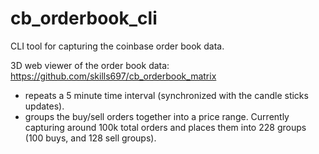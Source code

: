 # cb_orderbook_cli
CLI tool for capturing the coinbase order book data.

3D web viewer of the order book data: https://github.com/skills697/cb_orderbook_matrix

- repeats a 5 minute time interval (synchronized with the candle sticks updates).
- groups the buy/sell orders together into a price range. Currently capturing around 100k total orders and places them into 228 groups (100 buys, and 128 sell groups).
